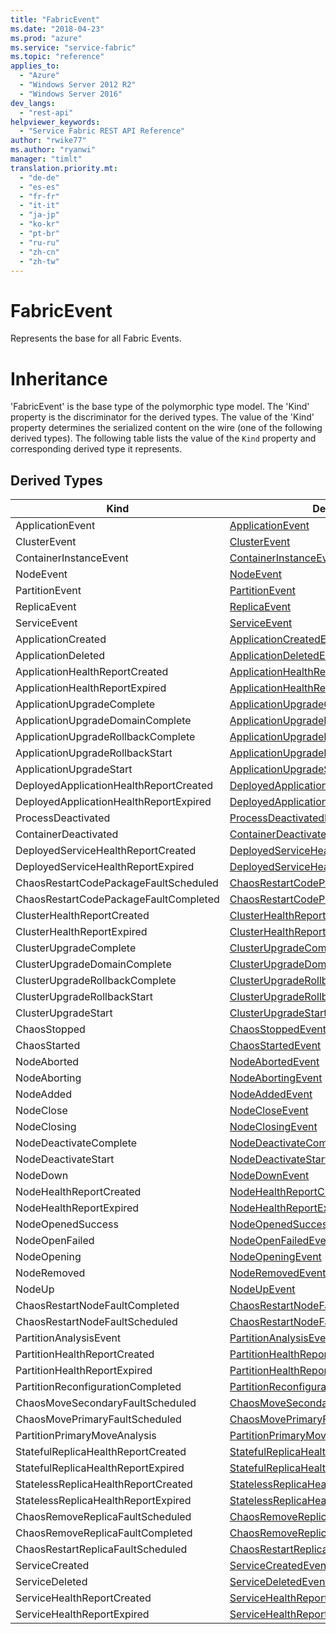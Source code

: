 ```yaml
---
title: "FabricEvent"
ms.date: "2018-04-23"
ms.prod: "azure"
ms.service: "service-fabric"
ms.topic: "reference"
applies_to: 
  - "Azure"
  - "Windows Server 2012 R2"
  - "Windows Server 2016"
dev_langs: 
  - "rest-api"
helpviewer_keywords: 
  - "Service Fabric REST API Reference"
author: "rwike77"
ms.author: "ryanwi"
manager: "timlt"
translation.priority.mt: 
  - "de-de"
  - "es-es"
  - "fr-fr"
  - "it-it"
  - "ja-jp"
  - "ko-kr"
  - "pt-br"
  - "ru-ru"
  - "zh-cn"
  - "zh-tw"
---
```

# FabricEvent

Represents the base for all Fabric Events.
# Inheritance

'FabricEvent' is the base type of the polymorphic type model. The 'Kind' property is the discriminator for the derived types. 
The value of the 'Kind' property determines the serialized content on the wire (one of the following derived types). 
The following table lists the value of the `Kind` property and corresponding derived type it represents.
## Derived Types

| Kind | Derived Type |
| --- | --- | 
| ApplicationEvent | [ApplicationEvent](sfclient-model-applicationevent.md) |
| ClusterEvent | [ClusterEvent](sfclient-model-clusterevent.md) |
| ContainerInstanceEvent | [ContainerInstanceEvent](sfclient-model-containerinstanceevent.md) |
| NodeEvent | [NodeEvent](sfclient-model-nodeevent.md) |
| PartitionEvent | [PartitionEvent](sfclient-model-partitionevent.md) |
| ReplicaEvent | [ReplicaEvent](sfclient-model-replicaevent.md) |
| ServiceEvent | [ServiceEvent](sfclient-model-serviceevent.md) |
| ApplicationCreated | [ApplicationCreatedEvent](sfclient-model-applicationcreatedevent.md) |
| ApplicationDeleted | [ApplicationDeletedEvent](sfclient-model-applicationdeletedevent.md) |
| ApplicationHealthReportCreated | [ApplicationHealthReportCreatedEvent](sfclient-model-applicationhealthreportcreatedevent.md) |
| ApplicationHealthReportExpired | [ApplicationHealthReportExpiredEvent](sfclient-model-applicationhealthreportexpiredevent.md) |
| ApplicationUpgradeComplete | [ApplicationUpgradeCompleteEvent](sfclient-model-applicationupgradecompleteevent.md) |
| ApplicationUpgradeDomainComplete | [ApplicationUpgradeDomainCompleteEvent](sfclient-model-applicationupgradedomaincompleteevent.md) |
| ApplicationUpgradeRollbackComplete | [ApplicationUpgradeRollbackCompleteEvent](sfclient-model-applicationupgraderollbackcompleteevent.md) |
| ApplicationUpgradeRollbackStart | [ApplicationUpgradeRollbackStartEvent](sfclient-model-applicationupgraderollbackstartevent.md) |
| ApplicationUpgradeStart | [ApplicationUpgradeStartEvent](sfclient-model-applicationupgradestartevent.md) |
| DeployedApplicationHealthReportCreated | [DeployedApplicationHealthReportCreatedEvent](sfclient-model-deployedapplicationhealthreportcreatedevent.md) |
| DeployedApplicationHealthReportExpired | [DeployedApplicationHealthReportExpiredEvent](sfclient-model-deployedapplicationhealthreportexpiredevent.md) |
| ProcessDeactivated | [ProcessDeactivatedEvent](sfclient-model-processdeactivatedevent.md) |
| ContainerDeactivated | [ContainerDeactivatedEvent](sfclient-model-containerdeactivatedevent.md) |
| DeployedServiceHealthReportCreated | [DeployedServiceHealthReportCreatedEvent](sfclient-model-deployedservicehealthreportcreatedevent.md) |
| DeployedServiceHealthReportExpired | [DeployedServiceHealthReportExpiredEvent](sfclient-model-deployedservicehealthreportexpiredevent.md) |
| ChaosRestartCodePackageFaultScheduled | [ChaosRestartCodePackageFaultScheduledEvent](sfclient-model-chaosrestartcodepackagefaultscheduledevent.md) |
| ChaosRestartCodePackageFaultCompleted | [ChaosRestartCodePackageFaultCompletedEvent](sfclient-model-chaosrestartcodepackagefaultcompletedevent.md) |
| ClusterHealthReportCreated | [ClusterHealthReportCreatedEvent](sfclient-model-clusterhealthreportcreatedevent.md) |
| ClusterHealthReportExpired | [ClusterHealthReportExpiredEvent](sfclient-model-clusterhealthreportexpiredevent.md) |
| ClusterUpgradeComplete | [ClusterUpgradeCompleteEvent](sfclient-model-clusterupgradecompleteevent.md) |
| ClusterUpgradeDomainComplete | [ClusterUpgradeDomainCompleteEvent](sfclient-model-clusterupgradedomaincompleteevent.md) |
| ClusterUpgradeRollbackComplete | [ClusterUpgradeRollbackCompleteEvent](sfclient-model-clusterupgraderollbackcompleteevent.md) |
| ClusterUpgradeRollbackStart | [ClusterUpgradeRollbackStartEvent](sfclient-model-clusterupgraderollbackstartevent.md) |
| ClusterUpgradeStart | [ClusterUpgradeStartEvent](sfclient-model-clusterupgradestartevent.md) |
| ChaosStopped | [ChaosStoppedEvent](sfclient-model-chaosstoppedevent.md) |
| ChaosStarted | [ChaosStartedEvent](sfclient-model-chaosstartedevent.md) |
| NodeAborted | [NodeAbortedEvent](sfclient-model-nodeabortedevent.md) |
| NodeAborting | [NodeAbortingEvent](sfclient-model-nodeabortingevent.md) |
| NodeAdded | [NodeAddedEvent](sfclient-model-nodeaddedevent.md) |
| NodeClose | [NodeCloseEvent](sfclient-model-nodecloseevent.md) |
| NodeClosing | [NodeClosingEvent](sfclient-model-nodeclosingevent.md) |
| NodeDeactivateComplete | [NodeDeactivateCompleteEvent](sfclient-model-nodedeactivatecompleteevent.md) |
| NodeDeactivateStart | [NodeDeactivateStartEvent](sfclient-model-nodedeactivatestartevent.md) |
| NodeDown | [NodeDownEvent](sfclient-model-nodedownevent.md) |
| NodeHealthReportCreated | [NodeHealthReportCreatedEvent](sfclient-model-nodehealthreportcreatedevent.md) |
| NodeHealthReportExpired | [NodeHealthReportExpiredEvent](sfclient-model-nodehealthreportexpiredevent.md) |
| NodeOpenedSuccess | [NodeOpenedSuccessEvent](sfclient-model-nodeopenedsuccessevent.md) |
| NodeOpenFailed | [NodeOpenFailedEvent](sfclient-model-nodeopenfailedevent.md) |
| NodeOpening | [NodeOpeningEvent](sfclient-model-nodeopeningevent.md) |
| NodeRemoved | [NodeRemovedEvent](sfclient-model-noderemovedevent.md) |
| NodeUp | [NodeUpEvent](sfclient-model-nodeupevent.md) |
| ChaosRestartNodeFaultCompleted | [ChaosRestartNodeFaultCompletedEvent](sfclient-model-chaosrestartnodefaultcompletedevent.md) |
| ChaosRestartNodeFaultScheduled | [ChaosRestartNodeFaultScheduledEvent](sfclient-model-chaosrestartnodefaultscheduledevent.md) |
| PartitionAnalysisEvent | [PartitionAnalysisEvent](sfclient-model-partitionanalysisevent.md) |
| PartitionHealthReportCreated | [PartitionHealthReportCreatedEvent](sfclient-model-partitionhealthreportcreatedevent.md) |
| PartitionHealthReportExpired | [PartitionHealthReportExpiredEvent](sfclient-model-partitionhealthreportexpiredevent.md) |
| PartitionReconfigurationCompleted | [PartitionReconfigurationCompletedEvent](sfclient-model-partitionreconfigurationcompletedevent.md) |
| ChaosMoveSecondaryFaultScheduled | [ChaosMoveSecondaryFaultScheduledEvent](sfclient-model-chaosmovesecondaryfaultscheduledevent.md) |
| ChaosMovePrimaryFaultScheduled | [ChaosMovePrimaryFaultScheduledEvent](sfclient-model-chaosmoveprimaryfaultscheduledevent.md) |
| PartitionPrimaryMoveAnalysis | [PartitionPrimaryMoveAnalysisEvent](sfclient-model-partitionprimarymoveanalysisevent.md) |
| StatefulReplicaHealthReportCreated | [StatefulReplicaHealthReportCreatedEvent](sfclient-model-statefulreplicahealthreportcreatedevent.md) |
| StatefulReplicaHealthReportExpired | [StatefulReplicaHealthReportExpiredEvent](sfclient-model-statefulreplicahealthreportexpiredevent.md) |
| StatelessReplicaHealthReportCreated | [StatelessReplicaHealthReportCreatedEvent](sfclient-model-statelessreplicahealthreportcreatedevent.md) |
| StatelessReplicaHealthReportExpired | [StatelessReplicaHealthReportExpiredEvent](sfclient-model-statelessreplicahealthreportexpiredevent.md) |
| ChaosRemoveReplicaFaultScheduled | [ChaosRemoveReplicaFaultScheduledEvent](sfclient-model-chaosremovereplicafaultscheduledevent.md) |
| ChaosRemoveReplicaFaultCompleted | [ChaosRemoveReplicaFaultCompletedEvent](sfclient-model-chaosremovereplicafaultcompletedevent.md) |
| ChaosRestartReplicaFaultScheduled | [ChaosRestartReplicaFaultScheduledEvent](sfclient-model-chaosrestartreplicafaultscheduledevent.md) |
| ServiceCreated | [ServiceCreatedEvent](sfclient-model-servicecreatedevent.md) |
| ServiceDeleted | [ServiceDeletedEvent](sfclient-model-servicedeletedevent.md) |
| ServiceHealthReportCreated | [ServiceHealthReportCreatedEvent](sfclient-model-servicehealthreportcreatedevent.md) |
| ServiceHealthReportExpired | [ServiceHealthReportExpiredEvent](sfclient-model-servicehealthreportexpiredevent.md) |

